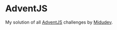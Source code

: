 # AdventJS
My solution of all [AdventJS](https://adventjs.dev/) challenges by [Midudev](https://github.com/midudev).
